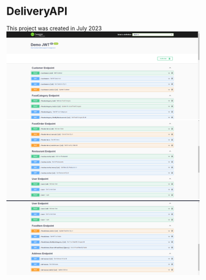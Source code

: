 # DeliveryAPI
This project was created in July 2023
![Screenshot 1:](Screenshot_2.png)
![Screenshot 2:](Screenshot_1.png)
![Screenshot 3:](Screenshot_3.png)